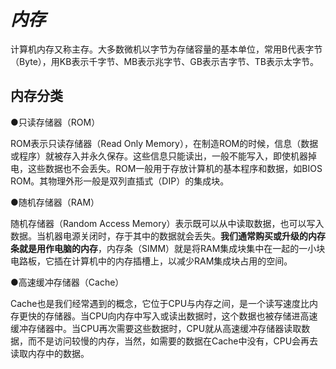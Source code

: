 # _内存_

计算机内存又称主存。大多数微机以字节为存储容量的基本单位，常用B代表字节（Byte），用KB表示千字节、MB表示兆字节、GB表示吉字节、TB表示太字节。

## 内存分类

●只读存储器（ROM）

ROM表示只读存储器（Read Only Memory），在制造ROM的时候，信息（数据或程序）就被存入并永久保存。这些信息只能读出，一般不能写入，即使机器掉电，这些数据也不会丢失。ROM一般用于存放计算机的基本程序和数据，如BIOS ROM。其物理外形一般是双列直插式（DIP）的集成块。

●随机存储器（RAM）

随机存储器（Random Access Memory）表示既可以从中读取数据，也可以写入数据。当机器电源关闭时，存于其中的数据就会丢失。**我们通常购买或升级的内存条就是用作电脑的内存**，内存条（SIMM）就是将RAM集成块集中在一起的一小块电路板，它插在计算机中的内存插槽上，以减少RAM集成块占用的空间。

●高速缓冲存储器（Cache）

Cache也是我们经常遇到的概念，它位于CPU与内存之间，是一个读写速度比内存更快的存储器。当CPU向内存中写入或读出数据时，这个数据也被存储进高速缓冲存储器中。当CPU再次需要这些数据时，CPU就从高速缓冲存储器读取数据，而不是访问较慢的内存，当然，如需要的数据在Cache中没有，CPU会再去读取内存中的数据。

